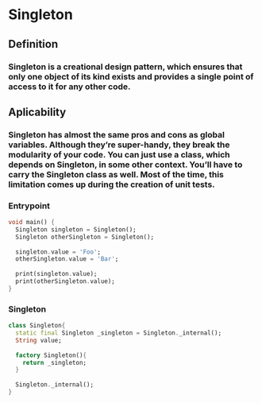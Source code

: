 # Singleton

## Definition
### Singleton is a creational design pattern, which ensures that only one object of its kind exists and provides a single point of access to it for any other code.

## Aplicability
### Singleton has almost the same pros and cons as global variables. Although they’re super-handy, they break the modularity of your code. You can just use a class, which depends on Singleton, in some other context. You’ll have to carry the Singleton class as well. Most of the time, this limitation comes up during the creation of unit tests.

### Entrypoint
```dart
void main() {
  Singleton singleton = Singleton();
  Singleton otherSingleton = Singleton();
  
  singleton.value = 'Foo';
  otherSingleton.value = 'Bar';
  
  print(singleton.value);
  print(otherSingleton.value);
}
```

### Singleton
```dart
class Singleton{
  static final Singleton _singleton = Singleton._internal();
  String value;
  
  factory Singleton(){
    return _singleton;
  }
  
  Singleton._internal();
}
```


